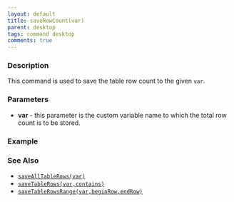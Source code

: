 ```yaml
---
layout: default
title: saveRowCount(var)
parent: desktop
tags: command desktop
comments: true
---
```


### Description

This command is used to save the table row count to the given `var`.

### Parameters

- **var** - this parameter is the custom variable name to which the total row count is to be stored.

### Example


### See Also

- [`saveAllTableRows(var)`](saveAllTableRows(var))
- [`saveTableRows(var,contains)`](saveTableRows(var,contains))
- [`saveTableRowsRange(var,beginRow,endRow)`](saveTableRowsRange(var,beginRow,endRow))
